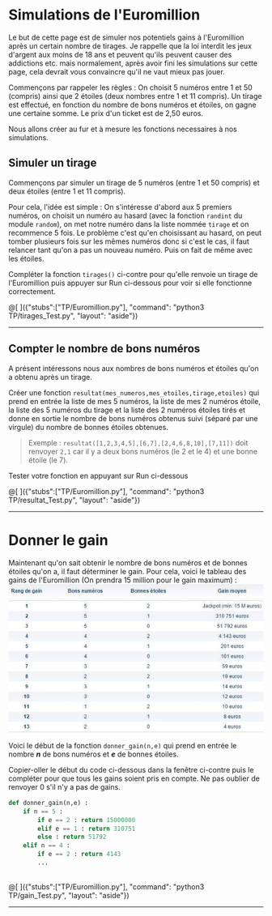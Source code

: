 # Simulations de l'Euromillion

Le but de cette page est de simuler nos potentiels gains à l'Euromillion après un certain nombre de tirages. Je rappelle que la loi interdit les jeux d'argent aux moins de 18 ans et peuvent qu'ils peuvent causer des addictions etc. mais normalement, après avoir fini les simulations sur cette page, cela devrait vous convaincre qu'il ne vaut mieux pas jouer.

Commençons par rappeler les règles : On choisit 5 numéros entre 1 et 50 (compris) ainsi que 2 étoiles (deux nombres entre 1 et 11 compris). Un tirage est effectué, en fonction du nombre de bons numéros et étoiles, on gagne une certaine somme. Le prix d'un ticket est de 2,50 euros.

Nous allons créer au fur et à mesure les fonctions necessaires à nos simulations.

## Simuler un tirage

Commençons par simuler un tirage de 5 numéros (entre 1 et 50 compris) et deux étoiles (entre 1 et 11 compris).

Pour cela, l'idée est simple : On s'intéresse d'abord aux 5 premiers numéros, on choisit un numéro au hasard (avec la fonction `randint` du module `random`), on met notre numéro dans la liste nommée `tirage` et on recommence 5 fois. Le problème c'est qu'en choisissant au hasard, on peut tomber plusieurs fois sur les mêmes numéros donc si c'est le cas, il faut relancer tant qu'on a pas un nouveau numéro. Puis on fait de même avec les étoiles.

Compléter la fonction `tirages()` ci-contre pour qu'elle renvoie un tirage de l'Euromillion puis appuyer sur Run ci-dessous pour voir si elle fonctionne correctement.

@[ ]({"stubs":["TP/Euromillion.py"], "command": "python3 TP/tirages_Test.py", "layout": "aside"})

---

## Compter le nombre de bons numéros

A présent intéressons nous aux nombres de bons numéros et étoiles qu'on a obtenu après un tirage.

Créer une fonction `resultat(mes_numeros,mes_etoiles,tirage,etoiles)` qui prend en entrée la liste de mes 5 numéros, la liste de mes 2 numéros étoile, la liste des 5 numéros du tirage et la liste des 2 numéros étoiles tirés et donne en sortie le nombre de bons numéros obtenus suivi (séparé par une virgule) du nombre de bonnes étoiles obtenues.

> Exemple : `resultat([1,2,3,4,5],[6,7],[2,4,6,8,10],[7,11])` doit renvoyer `2,1` car il y a deux bons numéros (le 2 et le 4) et une bonne étoile (le 7).

Tester votre fonction en appuyant sur Run ci-dessous

@[ ]({"stubs":["TP/Euromillion.py"], "command": "python3 TP/resultat_Test.py", "layout": "aside"})

---

# Donner le gain

Maintenant qu'on sait obtenir le nombre de bons numéros et de bonnes étoiles qu'on a, il faut déterminer le gain. Pour cela, voici le tableau des gains de l'Euromillion (On prendra 15 million pour le gain maximum) :
![Grille des gains](Gains-Euromillions-grille.jpg)

Voici le début de la fonction `donner_gain(n,e)` qui prend en entrée le nombre ***n*** de bons numéros et ***e*** de bonnes étoiles.

Copier-oller le début du code ci-dessous dans la fenêtre ci-contre puis le compléter pour que tous les gains soient pris en compte. Ne pas oublier de renvoyer 0 s'il n'y a pas de gains.

``` python
def donner_gain(n,e) :
    if n == 5 :
        if e == 2 : return 15000000
        elif e == 1 : return 310751
        else : return 51792
    elif n == 4 :
        if e == 2 : return 4143
        ...
        
```

@[ ]({"stubs":["TP/Euromillion.py"], "command": "python3 TP/gain_Test.py", "layout": "aside"})

---
